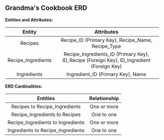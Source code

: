 ## Grandma's Cookbook ERD

**Entities and Attributes:**

| Entity           | Attributes                                        | 
| :-----------------:|:-------------:                                    | 
| Recipes            | Recipe_ID (Primary Key), Recipe_Name, Recipe_Type | 
| Recipe_Ingredients | Recipe_Ingredients_ID (Primary Key), ID_Recipe (Foreign Key), ID_Ingredient (Foreign Key) |         
| Ingredients        | Ingredient_ID (Primary Key), Name |

**ERD Cardinalities:**

| Entities                      | Relationship      | 
| :----------------------------:|:-------------:    | 
| Recipes to Recipe_Ingredients | One or more       |
| Recipe_Ingredients to Recipes | One to one        |
| Recipe_Ingredients to Ingredients | One or more  |
| Ingredients to Recipe_Ingredients | One to one |

